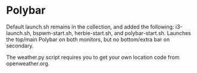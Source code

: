 # Polybar

Default launch.sh remains in the collection, and added the following: i3-launch.sh, bspwm-start.sh, herbie-start.sh, and polybar-start.sh. Launches the top/main Polybar on both monitors, but no bottom/extra bar on secondary.

The weather.py script requires you to get your own location code from openweather.org.
